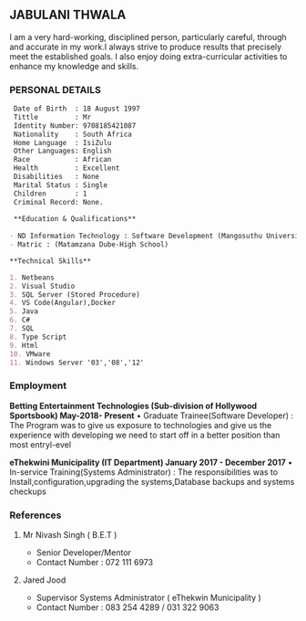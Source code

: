 ## JABULANI THWALA               
                                       
I am a very hard-working, disciplined person, particularly careful, through and accurate in my work.I always strive to produce results that precisely meet the established goals. I also enjoy doing extra-curricular activities to enhance my knowledge and skills.   

### PERSONAL DETAILS

```markdown
 Date of Birth  : 18 August 1997
 Tittle         : Mr
 Identity Number: 9708185421087
 Nationality    : South Africa
 Home Language  : IsiZulu
 Other Languages: English
 Race           : African
 Health         : Excellent
 Disabilities   : None
 Marital Status : Single
 Children       : 1
 Criminal Record: None.
 
 **Education & Qualifications**
 
- ND Information Technology : Software Development (Mangosuthu University of Technology)
- Matric : (Matamzana Dube-High School)

**Technical Skills**

1. Netbeans
2. Visual Studio
3. SQL Server (Stored Procedure)
4. VS Code(Angular),Docker
5. Java
6. C#
7. SQL
8. Type Script
9. Html
10. VMware
11. Windows Server '03','08','12'

```

### Employment

**Betting Entertainment Technologies (Sub-division of Hollywood Sportsbook)  May-2018- Present**
• Graduate Trainee(Software Developer) :
The Program was to give us exposure to technologies and give us the experience with developing we need to start off in a better position than most entryl-evel

**eThekwini Municipality (IT Department)  January 2017 - December 2017**
• In-service Training(Systems Administrator) :
The responsibilities was to Install,configuration,upgrading the systems,Database backups and systems checkups

### References
  1. Mr Nivash Singh  ( B.E.T ) 
     - Senior Developer/Mentor
     - Contact  Number  : 072 111 6973
     
  2. Jared Jood
     - Supervisor Systems Administrator ( eThekwin Municipality )
     - Contact Number :  083 254 4289
                    /  031 322 9063

